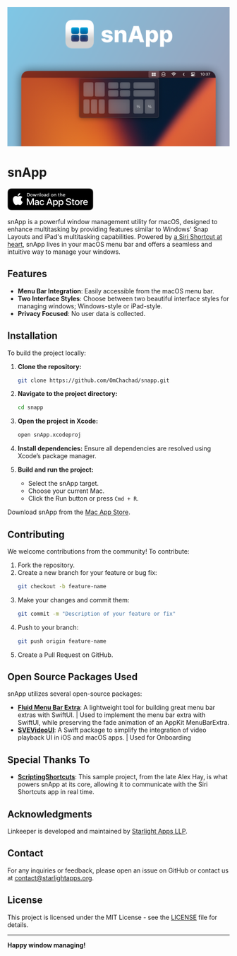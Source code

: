 ![snApp](./images/OG.png)
# snApp

<a href="https://apps.apple.com/app/snapp-powerful-window-manager/id6449620109" target="_blank">
  <img src="./images/Download%20on%20the%20Mac%20App%20Store.png" alt="Download on the Mac App Store" height="50">
</a>

snApp is a powerful window management utility for macOS, designed to enhance multitasking by providing features similar to Windows' Snap Layouts and iPad's multitasking capabilities. Powered by [a Siri Shortcut at heart](http://itecheverything.com/snap), snApp lives in your macOS menu bar and offers a seamless and intuitive way to manage your windows.

## Features

- **Menu Bar Integration**: Easily accessible from the macOS menu bar.
- **Two Interface Styles**: Choose between two beautiful interface styles for managing windows; Windows-style or iPad-style.
- **Privacy Focused**: No user data is collected.

## Installation

To build the project locally:

1. **Clone the repository:**
    ```bash
    git clone https://github.com/OmChachad/snapp.git
    ```
2. **Navigate to the project directory:**
    ```bash
    cd snapp
    ```
3. **Open the project in Xcode:**
    ```bash
    open snApp.xcodeproj
    ```
4. **Install dependencies:**
    Ensure all dependencies are resolved using Xcode’s package manager.

5. **Build and run the project:**
    - Select the snApp target.
    - Choose your current Mac.
    - Click the Run button or press `Cmd + R`.

Download snApp from the [Mac App Store]([https://apps.apple.com/us/app/snapp-powerful-window-manager/id1668579304](https://apps.apple.com/app/snapp-powerful-window-manager/id6449620109)).

## Contributing

We welcome contributions from the community! To contribute:

1. Fork the repository.
2. Create a new branch for your feature or bug fix:
    ```bash
    git checkout -b feature-name
    ```
3. Make your changes and commit them:
    ```bash
    git commit -m "Description of your feature or fix"
    ```
4. Push to your branch:
    ```bash
    git push origin feature-name
    ```
5. Create a Pull Request on GitHub.

   
## Open Source Packages Used

snApp utilizes several open-source packages:

- **[Fluid Menu Bar Extra](https://github.com/lfroms/fluid-menu-bar-extra)**: A lightweight tool for building great menu bar extras with SwiftUI. | Used to implement the menu bar extra with SwiftUI, while preserving the fade animation of an AppKit MenuBarExtra.
- **[SVEVideoUI](https://github.com/SergioEstevao/SVEVideoUI)**: A Swift package to simplify the integration of video playback UI in iOS and macOS apps. | Used for Onboarding

## Special Thanks To
- **[ScriptingShortcuts](https://github.com/mralexhay/ScriptingShortcuts)**: This sample project, from the late Alex Hay, is what powers snApp at its core, allowing it to communicate with the Siri Shortcuts app in real time.


## Acknowledgments

Linkeeper is developed and maintained by [Starlight Apps LLP](https://starlightapps.org).


## Contact

For any inquiries or feedback, please open an issue on GitHub or contact us at contact@starlightapps.org.

## License

This project is licensed under the MIT License - see the [LICENSE](LICENSE) file for details.

---

**Happy window managing!**
